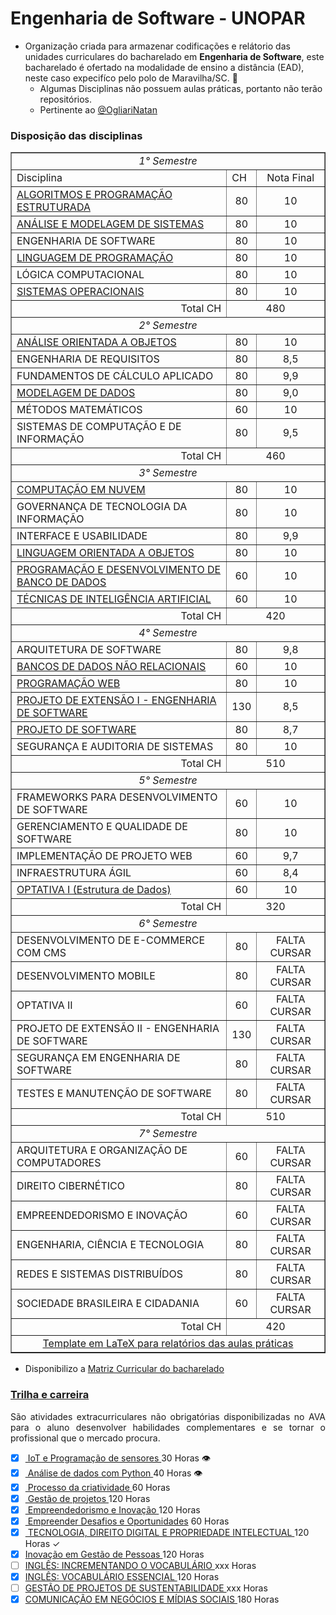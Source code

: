 <link rel="stylesheet" href="https://cdnjs.cloudflare.com/ajax/libs/font-awesome/5.15.4/css/all.min.css">

# Engenharia de Software - UNOPAR 

- Organização criada para armazenar codificações e relátorio das unidades curriculares do bacharelado em __Engenharia de Software__, este bacharelado é ofertado na modalidade de ensino a distância (EAD), neste caso expecifíco pelo polo de Maravilha/SC. 🧙
   - Algumas Disciplinas não possuem aulas práticas, portanto não terão repositórios. <br>
   - Pertinente ao <a href="https://github.com/ogliarinatan"> @OgliariNatan </a>


### Disposição das disciplinas

<table border="1">
   <tr> <td colspan="3" align="center"> <i>1° Semestre </i></td> </tr>
   <tr> <td>Disciplina</td> <td>CH</td> <td align="center"> Nota Final</td>  </tr>
   <tr> <td> <a href="https://github.com/ENGENHARIA-DE-SOFTWARE-UNOPAR/Algoritimo-e-Programacao-Estruturada" target="_blank">  ALGORITMOS E PROGRAMAÇÃO ESTRUTURADA </a></td> <td align="center"> 80</td>  <td align="center"> 10</td> </tr>
   <tr> <td> <a href="https://drive.google.com/file/d/1kIGYZ-T_6q31R_UBrF2lBIL73hqszqzU/view?usp=sharing" target="_blanl"> ANÁLISE E MODELAGEM DE SISTEMAS</a></td> <td align="center">80</td> <td align="center"> 10</td> </tr>
   <tr> <td>ENGENHARIA DE SOFTWARE</td> <td align="center">80</td> <td align="center"> 10</td> </tr>
   <tr> <td> <a href="https://drive.google.com/file/d/1eIlfl4jvaAUEhpHYzVtZfRWxdcStJRyL/view?usp=sharing" target="_blank"> LINGUAGEM DE PROGRAMAÇÃO</a></td> <td align="center">80</td> <td align="center"> 10</td> </tr>
   <tr> <td>LÓGICA COMPUTACIONAL</td> <td align="center">80</td> <td align="center"> 10</td> </tr>
   <tr> <td> <a href="https://drive.google.com/file/d/1oZt-NeLX1gIwYpNcHqTeIHQTFJBx5nOV/view?usp=sharing" target='_blank'>SISTEMAS OPERACIONAIS</a> </td> <td align="center">80</td> <td align="center"> 10</td> </tr>
   <tr> <td align="right">Total CH</td> <td colspan="2" align="center">480</td>   </tr>

   <tr> <td colspan="3" align="center"> <i>2° Semestre </i> </td> </tr>
   <tr> <td> <a href='https://drive.google.com/file/d/1vH8hA4ycbjM8Cv680ZIf1Og0MkmHwEcw/view?usp=sharing' target="_blank"> ANÁLISE ORIENTADA A OBJETOS  </a> </td> <td align="center">80</td> <td align="center"> 10 </td> </tr>
   <tr> <td> ENGENHARIA DE REQUISITOS </td> <td align="center">80</td> <td align="center"> 8,5 </td> </tr>
   <tr> <td> FUNDAMENTOS DE CÁLCULO APLICADO </td> <td align="center">80</td> <td align="center"> 9,9 </td> </tr>
   <tr> <td> <a href='https://drive.google.com/file/d/13BeCm5WZ6xepmXQARdatZiK2mfst9URA/view?usp=sharing' target="_blank"> MODELAGEM DE DADOS</a> </td> <td align="center">80</td> <td align="center"> 9,0 </td> </tr>
   <tr> <td> MÉTODOS MATEMÁTICOS </td> <td align="center">60</td> <td align="center"> 10 </td> </tr>
   <tr> <td> SISTEMAS DE COMPUTAÇÃO E DE INFORMAÇÃO </td> <td align="center">80</td> <td align="center"> 9,5 </td> </tr>
   <tr> <td align="right">Total CH </td> <td colspan="2" align="center">460 </td> </tr>

<tr> <td colspan="3" align="center"> <i>3° Semestre </i> </td> </tr>
   <tr> <td> <a href="https://github.com/ENGENHARIA-DE-SOFTWARE-UNOPAR/Computacao-em-nuvem-UNOPAR" target="_blank">  COMPUTAÇÃO EM NUVEM </a> </td> <td align="center">80</td> <td align="center"> 10 </td> </tr>
   <tr> <td> GOVERNANÇA DE TECNOLOGIA DA INFORMAÇÃO </td> <td align="center">80</td> <td align="center"> 10 </td> </tr>
   <tr> <td> INTERFACE E USABILIDADE </td> <td align="center">80</td> <td align="center"> 9,9 </td> </tr>
   <tr> <td> <a href="https://github.com/ENGENHARIA-DE-SOFTWARE-UNOPAR/gerenciaBanco" target="_blank"> LINGUAGEM ORIENTADA A OBJETOS </a> </td> <td align="center">80</td> <td align="center"> 10 </td> </tr>
   <tr> <td> <a href="https://github.com/ENGENHARIA-DE-SOFTWARE-UNOPAR/database_and_data_development" target="_blank"> PROGRAMAÇÃO E DESENVOLVIMENTO DE BANCO DE DADOS </a> </td> <td align="center">60</td> <td align="center"> 10 </td> </tr>
   <tr> <td> <a href="https://github.com/ENGENHARIA-DE-SOFTWARE-UNOPAR/neuralPerceptron" target="_blank"> TÉCNICAS DE INTELIGÊNCIA ARTIFICIAL </a> </td> <td align="center">60</td> <td align="center"> 10 </td> </tr>
   <tr> <td align="right">Total CH </td> <td colspan="2" align="center">420 </td> </tr>

<tr> <td colspan="3" align="center"> <i>4° Semestre </i> </td> </tr>
   <tr> <td> ARQUITETURA DE SOFTWARE </td> <td align="center">80</td> <td align="center"> 9,8 </td> </tr>
   <tr> <td> <a href="https://github.com/ENGENHARIA-DE-SOFTWARE-UNOPAR/NoSQL" target="_blank"> BANCOS DE DADOS NÃO RELACIONAIS </a> </td> <td align="center">60</td> <td align="center"> 10 </td> </tr>
   <tr> <td> <a href="https://github.com/ENGENHARIA-DE-SOFTWARE-UNOPAR/web-project" target="_blank"> PROGRAMAÇÃO WEB </a> </td> <td align="center">80</td> <td align="center"> 10 </td> </tr>
   <tr> <td> <a href="https://github.com/ENGENHARIA-DE-SOFTWARE-UNOPAR/extension-project_I" target="_blank"> PROJETO DE EXTENSÃO I - ENGENHARIA DE SOFTWARE </a> </td> <td align="center">130</td> <td align="center"> 8,5 </td> </tr>
   <tr> <td> <a href="https://github.com/ENGENHARIA-DE-SOFTWARE-UNOPAR/software-project" target="_blank">PROJETO DE SOFTWARE</a> </td> <td align="center">80</td> <td align="center"> 8,7 </td> </tr>
   <tr> <td> SEGURANÇA E AUDITORIA DE SISTEMAS </td> <td align="center">80</td> <td align="center"> 10 </td> </tr>
   <tr> <td align="right">Total CH </td> <td colspan="2" align="center">510 </td> </tr>

<tr> <td colspan="3" align="center"> <i>5° Semestre </i> </td> </tr>
   <tr> <td> FRAMEWORKS PARA DESENVOLVIMENTO DE SOFTWARE </td> <td align="center">60</td> <td align="center"> 10 </td> </tr>
   <tr> <td> GERENCIAMENTO E QUALIDADE DE SOFTWARE </td> <td align="center">80</td> <td align="center"> 10 </td> </tr>
   <tr> <td> IMPLEMENTAÇÃO DE PROJETO WEB </td> <td align="center">60</td> <td align="center"> 9,7 </td> </tr>
   <tr> <td> INFRAESTRUTURA ÁGIL </td> <td align="center">60</td> <td align="center"> 8,4 </td> </tr>
   <tr> <td> <a href="https://github.com/ENGENHARIA-DE-SOFTWARE-UNOPAR/data-structure-in-python" target="_blank"> OPTATIVA I (Estrutura de Dados)</a> </td> <td align="center">60</td> <td align="center"> 10 </td> </tr>
   <tr> <td align="right">Total CH </td> <td colspan="2" align="center"> 320 </td> </tr>

<tr> <td colspan="3" align="center"> <i>6° Semestre </i> </td> </tr>
   <tr> <td> DESENVOLVIMENTO DE E-COMMERCE COM CMS </td> <td align="center">80</td> <td align="center"> FALTA CURSAR </td> </tr>
   <tr> <td> DESENVOLVIMENTO MOBILE </td> <td align="center">80</td> <td align="center"> FALTA CURSAR </td> </tr>
   <tr> <td> OPTATIVA II </td> <td align="center">60</td> <td align="center"> FALTA CURSAR </td> </tr>
   <tr> <td> PROJETO DE EXTENSÃO II - ENGENHARIA DE SOFTWARE </td> <td align="center">130</td> <td align="center"> FALTA CURSAR </td> </tr>
   <tr> <td> SEGURANÇA EM ENGENHARIA DE SOFTWARE </td> <td align="center">80</td> <td align="center"> FALTA CURSAR </td> </tr>
   <tr> <td> TESTES E MANUTENÇÃO DE SOFTWARE </td> <td align="center">80</td> <td align="center"> FALTA CURSAR </td> </tr>
   <tr> <td align="right">Total CH </td> <td colspan="2" align="center">510 </td> </tr>

<tr> <td colspan="3" align="center"> <i>7° Semestre </i> </td> </tr>
   <tr> <td> ARQUITETURA E ORGANIZAÇÃO DE COMPUTADORES </td> <td align="center">60</td> <td align="center"> FALTA CURSAR </td> </tr>
   <tr> <td> DIREITO CIBERNÉTICO </td> <td align="center">80</td> <td align="center"> FALTA CURSAR </td> </tr>
   <tr> <td> EMPREENDEDORISMO E INOVAÇÃO </td> <td align="center">60</td> <td align="center"> FALTA CURSAR </td> </tr>
   <tr> <td> ENGENHARIA, CIÊNCIA E TECNOLOGIA</td> <td align="center">80</td> <td align="center"> FALTA CURSAR </td> </tr>
   <tr> <td> REDES E SISTEMAS DISTRIBUÍDOS </td> <td align="center">80</td> <td align="center"> FALTA CURSAR </td> </tr>
   <tr> <td> SOCIEDADE BRASILEIRA E CIDADANIA </td> <td align="center">60</td> <td align="center"> FALTA CURSAR </td> </tr>
   <tr> <td align="right">Total CH </td> <td colspan="2" align="center">420 </td> </tr>


<tr> <td colspan="3" align="center"> <a href="https://github.com/ENGENHARIA-DE-SOFTWARE-UNOPAR/Template-UNOPAR" target="_blank"> Template em LaTeX para relatórios das aulas práticas </td> </tr>
</table>

* Disponibilizo a [Matriz Curricular do bacharelado](https://github.com/ENGENHARIA-DE-SOFTWARE-UNOPAR/.github/blob/main/profile/Matriz%20curi.%20-%20ENG%20software.pdf)


### <a href="https://blog.unopar.com.br/trilhas-de-carreira/#Conheca_as_Trilhas_de_Carreira"> Trilha e carreira </a>

<p align="justify"> São atividades extracurriculares não obrigatórias disponibilizadas no AVA para o aluno desenvolver habilidades complementares e se tornar o profissional que o mercado procura. </p>


- [x] <a href="https://drive.google.com/file/d/1d5MI1Je83O1R-ZshPjR9ALq4nda7EkeS/view?usp=sharing" target="_blank"> IoT e Programação de sensores </a> 30 Horas &#128065; </br>
- [x] <a href="https://drive.google.com/file/d/1WLgOo77Q3zU3lo5QijTAqltP6epdqMhX/view?usp=sharing" target="_blank"> Análise de dados com Python </a> 40 Horas &#128065; </br>
- [x] <a href="https://drive.google.com/file/d/1KmHL0fYWLndupQIxN4GzeJFdmvVj1rec/view?usp=sharing" target="_blank"> Processo da criatividade </a> 60 Horas </br>
- [x] <a href="https://drive.google.com/file/d/1eH21zc3ljxnA2AaMgr7JGffvX7LefHNy/view?usp=sharing" target="_blank"> Gestão de projetos </a> 120 Horas </br>
- [x] <a href="https://drive.google.com/file/d/1NP1xhqTYFcjvg5YMa57GEBqEYq9fy83G/view?usp=sharing" target="_blank"> Empreendedorismo e Inovação </a> 120 Horas </br>
- [x] <a href="https://drive.google.com/file/d/15dXyNuwubGA3E5FsnYk7sgHbH5kDG2jI/view?usp=drive_link" target="_blank"> Empreender Desafios e Oportunidades</a> 60 Horas </br>
- [x] <a href="https://drive.google.com/file/d/1hYwzq_9zBrXsNm1WPyQ-6pgb9cAgPOG7/view?usp=drive_link" target="_blank"> TECNOLOGIA, DIREITO DIGITAL E PROPRIEDADE INTELECTUAL </a> 120 Horas &#10003; </br>
- [x] <a href="https://drive.google.com/file/d/1Ju2RZ7MbVNRIumbhDU7l-j-fhNQeU5Gi/view?usp=sharing" target="_blank">Inovação em Gestão de Pessoas </a> 120 Horas </br>
- [ ] <a href="https://drive" target="_blank">INGLÊS: INCREMENTANDO O VOCABULÁRIO </a> xxx Horas </br>
- [x] <a href="https://drive.google.com/file/d/1MIiTRMBMSNhfUesqfBTDxxnono1ny6u2/view?usp=drive_link" target="_blank">INGLÊS: VOCABULÁRIO ESSENCIAL </a> 120 Horas </br>
- [ ] <a href="https://drive" target="_blank">GESTÃO DE PROJETOS DE SUSTENTABILIDADE </a> xxx Horas </br>
- [x] <a href="https://drive.google.com/file/d/1MaA9TUa2WogjlAL5fYfkYvHDQ8k3LWlJ/view?usp=drive_link" target="_blank">COMUNICAÇÃO EM NEGÓCIOS E MÍDIAS SOCIAIS </a> 180 Horas </br>
